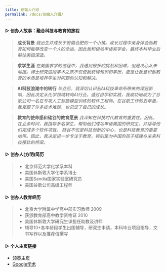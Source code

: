 ```yaml
---
title: 创始人介绍
permalink: /docs/创始人介绍/
---
```

####  ▷ 创办人故事：融合科技与教育的旅程

> **成长背景**
> *我出生并成长于安徽合肥的一个小镇。成长过程中亲身体会到教育如何能够改变一个人的命运，因此我积极地申请奖学金，最终本科毕业后前往美国深造。*

> **求学生涯**
> *在美国求学的过程中，我遇到很多的挑战和困难，但是决心从未动摇。博士研究这段学术之旅不仅使我获得知识和学历，更是让我意识到教育的本质是培养学生对问题的认知和解决。*

> **AI科技浪潮中的转行**
> *毕业后，我深切认识到AI科技革命所带来的深远影响，因此决定从化学领域转向AI行业。通过自学和实践，我成功地成为了谷歌公司一名在专攻人工智能模型训练的软件工程师。在谷歌工作的五年里，我克服了许多技术难题，也见证了自己的成长。*

> **教育的使命感和硅谷的教育愿景**
> *我深知在科技时代教育的重要性。因此，在业余时间，我指导多名学生，帮助他们成功申请美国的研究生，并指导他们完成多个软件项目。*
> *硅谷不仅是科技创新的中心，也是科技教育的重要地带。因此，我决定进一步专注于教育，特别是为中国的孩子搭建与未来科技接轨的桥梁。*

####  ▷ 创办人(方明)简历

> * 北京师范大学化学系本科 
> * 美国休斯敦大学化学系博士 
> * 美国Sandia国家实验室研究员 
> * 美国谷歌公司高级工程师 

####  ▷ 创办人教育经历

> * 北京大学附属中学高中部实习教师 2009
> * 获颁教育部高中教学资格证 2010
> * 美国休斯敦大学研究生课担任助教及讲师
> * 辅导10+各年龄段学生出国辅导，研究生申请，本科毕业项目指导，文书写作以及推荐信撰写

####  ▷ 个人主页链接
* [领英主页](https://www.linkedin.com/in/mingsandia/)
* [Google学术](https://scholar.google.com/citations?user=TRroB7MAAAAJ&hl=en)
